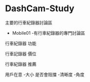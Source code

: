 # DashCam-Study

主要的行車紀錄器討論區
- Mobile01  -有行車紀錄器的專門討論區

行車紀錄器 功能


行車記錄器 價位

行車紀錄器 推薦

用戶在意
-大小 是否會阻擋
-清晰度 
-角度

